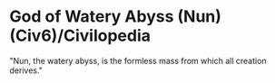 # God of Watery Abyss (Nun) (Civ6)/Civilopedia

"Nun, the watery abyss, is the formless mass from which all creation derives."